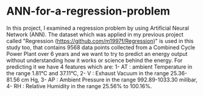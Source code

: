 # ANN-for-a-regression-problem
In this project, I examined a regression problem by using Artificial Neural Network (ANN). The dataset which was applied in my previous project called "Regression (https://github.com/m1997f/Regression)" is used in this study too, that contains 9568 data points collected from a Combined Cycle Power Plant over 6 years and we want to try to predict an energy output without understanding how it works or science behind the energy. For predicting it we have 4 features which are: 1- AT : ambient Temperature in the range 1.81°C and 37.11°C, 2- V : Exhaust Vacuum in the range 25.36-81.56 cm Hg, 3- AP : Ambient Pressure in the range 992.89-1033.30 milibar, 4- RH : Relative Humidity in the range 25.56% to 100.16%.
